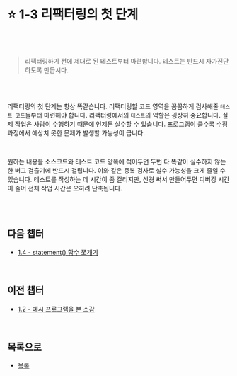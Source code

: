 # :star: 1-3 리팩터링의 첫 단계

<br>

<br>

> 리팩터링하기 전에 제대로 된 테스트부터 마련합니다. 테스트는 반드시 자가진단하도록 만듭시다.

<br>

<br>

리팩터링의 첫 단계는 항상 똑같습니다. 리팩터링할 코드 영역을 꼼꼼하게 검사해줄 `테스트 코드`들부터 마련해야 합니다. 리팩터링에서의 `테스트`의 역할은 굉장히 중요합니다. 실제 작업은 사람이 수행하기 때문에 언제든 실수할 수 있습니다. 프로그램이 클수록 수정 과정에서 에상치 못한 문제가 발생할 가능성이 큽니다.

<br>

원하는 내용을 소스코드와 테스트 코드 양쪽에 적어두면 두번 다 똑같이 실수하지 않는 한 버그 검출기에 반드시 걸립니다. 이와 같은 중복 검사로 실수 가능성을 크게 줄일 수 있습니다. 테스트를 작성하는 데 시간이 좀 걸리지만, 신경 써서 만들어두면 디버깅 시간이 줄어 전체 작업 시간은 오히려 단축됩니다.

<br>

<br>

## 다음 챕터

- [1.4 - statement() 함수 쪼개기](<https://github.com/Esoolgnah/Summary_of_Refactoring_2nd_Edition/blob/main/Notes/01_리팩터링_첫번째_예시/01_04_statement()_함수_쪼개기.md>)

<br>

## 이전 챕터

- [1.2 - 예시 프로그램을 본 소감](https://github.com/Esoolgnah/Summary_of_Refactoring_2nd_Edition/blob/main/Notes/01_리팩터링_첫번째_예시/01_02_예시_프로그램을_본_소감.md)

<br>

## 목록으로

- [목록](https://github.com/Esoolgnah/Summary_of_Refactoring_2nd_Edition/blob/main/Notes/01_리팩터링_첫번째_예시/01_00_리팩터링_첫번째_예시.md)
